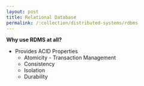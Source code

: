 ```yaml
---
layout: post
title: Relational Database
permalink: /:collection/distributed-systems/rdbms
---
```


**Why use RDMS at all?**
- Provides ACID Properties
  - Atomicity - Transaction Management
  - Consistency
  - Isolation
  - Durability


